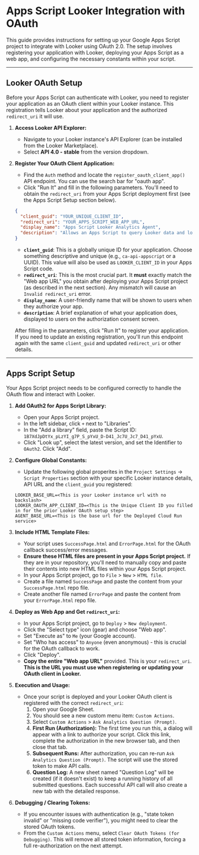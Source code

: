 # Apps Script Looker Integration with OAuth

This guide provides instructions for setting up your Google Apps Script project to integrate with Looker using OAuth 2.0. The setup involves registering your application with Looker, deploying your Apps Script as a web app, and configuring the necessary constants within your script.

---

## Looker OAuth Setup

Before your Apps Script can authenticate with Looker, you need to register your application as an OAuth client within your Looker instance. This registration tells Looker about your application and the authorized `redirect_uri` it will use.

1.  **Access Looker API Explorer:**
    * Navigate to your Looker instance's API Explorer (can be installed from the Looker Marketplace).
    * Select **API 4.0 - stable** from the version dropdown.

2.  **Register Your OAuth Client Application:**
    * Find the `Auth` method and locate the `register_oauth_client_app()` API endpoint. You can use the search bar for "oauth app".
    * Click "Run It" and fill in the following parameters. You'll need to obtain the `redirect_uri` from your Apps Script deployment first (see the Apps Script Setup section below).

    ```json
    {
      "client_guid": "YOUR_UNIQUE_CLIENT_ID",
      "redirect_uri": "YOUR_APPS_SCRIPT_WEB_APP_URL",
      "display_name": "Apps Script Looker Analytics Agent",
      "description": "Allows an Apps Script to query Looker data and log questions."
    }
    ```
    * **`client_guid`**: This is a globally unique ID for your application. Choose something descriptive and unique (e.g., `ca-api-appscript` or a UUID). This value will also be used as `LOOKER_CLIENT_ID` in your Apps Script code.
    * **`redirect_uri`**: This is the most crucial part. It **must** exactly match the "Web app URL" you obtain after deploying your Apps Script project (as described in the next section). Any mismatch will cause an `Invalid redirect_uri` error.
    * **`display_name`**: A user-friendly name that will be shown to users when they authorize your app.
    * **`description`**: A brief explanation of what your application does, displayed to users on the authorization consent screen.

    After filling in the parameters, click "Run It" to register your application. If you need to update an existing registration, you'll run this endpoint again with the same `client_guid` and updated `redirect_uri` or other details.

---

## Apps Script Setup

Your Apps Script project needs to be configured correctly to handle the OAuth flow and interact with Looker.

1.  **Add OAuth2 for Apps Script Library:**
    * Open your Apps Script project.
    * In the left sidebar, click `+` next to "Libraries".
    * In the "Add a library" field, paste the Script ID: `1B7XdJpDtYx_pLzYI_g7P_S_pYxU_D-D41_Jc7U_Jc7_D41_pYxU`.
    * Click "Look up", select the latest version, and set the Identifier to `OAuth2`. Click "Add".

2.  **Configure Global Constants:**
    * Update the following global properites in the `Project Settings` -> `Script Properties` section with your specific Looker instance details, API URL and the `client_guid` you registered:

    ```
    LOOKER_BASE_URL=<This is your Looker instance url with no backslash>
    LOOKER_OAUTH_APP_CLIENT_ID=<This is the Unique Client ID you filled in for the prior Looker OAuth setup step>
    AGENT_BASE_URL=<This is the base url for the Deployed Cloud Run service>
    ```

3.  **Include HTML Template Files:**
    * Your script uses `SuccessPage.html` and `ErrorPage.html` for the OAuth callback success/error messages.
    * **Ensure these HTML files are present in your Apps Script project.** If they are in your repository, you'll need to manually copy and paste their contents into new HTML files within your Apps Script project.
    * In your Apps Script project, go to `File` > `New` > `HTML file`.
    * Create a file named `SuccessPage` and paste the content from your `SuccessPage.html` repo file.
    * Create another file named `ErrorPage` and paste the content from your `ErrorPage.html` repo file.

4.  **Deploy as Web App and Get `redirect_uri`:**
    * In your Apps Script project, go to `Deploy` > `New deployment`.
    * Click the "Select type" icon (gear) and choose "Web app".
    * Set "Execute as" to `Me` (your Google account).
    * Set "Who has access" to `Anyone` (even anonymous) - this is crucial for the OAuth callback to work.
    * Click "Deploy".
    * **Copy the entire "Web app URL"** provided. This is your `redirect_uri`. **This is the URL you must use when registering or updating your OAuth client in Looker.**

5.  **Execution and Usage:**
    * Once your script is deployed and your Looker OAuth client is registered with the correct `redirect_uri`:
        1.  Open your Google Sheet.
        2.  You should see a new custom menu item: `Custom Actions`.
        3.  Select `Custom Actions` > `Ask Analytics Question (Prompt)`.
        4.  **First Run (Authorization):** The first time you run this, a dialog will appear with a link to authorize your script. Click this link, complete the authorization in the new browser tab, and then close that tab.
        5.  **Subsequent Runs:** After authorization, you can re-run `Ask Analytics Question (Prompt)`. The script will use the stored token to make API calls.
        6.  **Question Log:** A new sheet named "Question Log" will be created (if it doesn't exist) to keep a running history of all submitted questions. Each successful API call will also create a new tab with the detailed response.

6.  **Debugging / Clearing Tokens:**
    * If you encounter issues with authentication (e.g., "state token invalid" or "missing code verifier"), you might need to clear the stored OAuth tokens.
    * From the `Custom Actions` menu, select `Clear OAuth Tokens (for Debugging)`. This will remove all stored token information, forcing a full re-authorization on the next attempt.